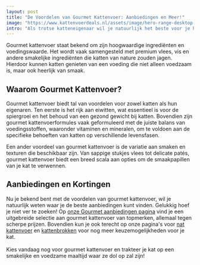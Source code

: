 ```yaml
---
layout: post
title: "De Voordelen van Gourmet Kattenvoer: Aanbiedingen en Meer!"
image: "https://www.kattenvoerdeals.nl/assets/image/hero-range-desktop-gourmet.png"
intro: "Als trotse katteneigenaar wil je natuurlijk het beste voor je harige metgezel. En als het gaat om voeding, is gourmet kattenvoer vaak een favoriete keuze onder katteneigenaren. Maar wat maakt gourmet kattenvoer zo speciaal? In dit artikel duiken we dieper in op de voordelen van gourmet kattenvoer en laten we je zien waar je de beste aanbiedingen kunt vinden."
---
```



<!-- Inhoud van de Over Ons pagina -->
<section class="container max-w-screen-lg mx-auto px-4 py-16">




<p class="text-gray-600 leading-relaxed mb-4">
Gourmet kattenvoer staat bekend om zijn hoogwaardige ingrediënten en voedingswaarde. Het wordt vaak samengesteld met premium vlees, vis en andere smakelijke ingrediënten die katten van nature zouden jagen. Hierdoor kunnen katten genieten van een voeding die niet alleen voedzaam is, maar ook heerlijk van smaak.
</p>



<h2 class="text-2xl font-bold mt-8 mb-4">Waarom Gourmet Kattenvoer?</h2>
<p class="text-gray-600 leading-relaxed mb-4">
Gourmet kattenvoer biedt tal van voordelen voor zowel katten als hun eigenaren. Ten eerste is het rijk aan eiwitten, wat essentieel is voor de spiergroei en het behoud van een gezond gewicht bij katten. Bovendien zijn gourmet kattenvoerformules vaak geformuleerd met de juiste balans van voedingsstoffen, waaronder vitaminen en mineralen, om te voldoen aan de specifieke behoeften van katten op verschillende levensfasen.
</p>

<p class="text-gray-600 leading-relaxed mb-4">
Een ander voordeel van gourmet kattenvoer is de variatie aan smaken en texturen die beschikbaar zijn. Van sappige stukjes vlees tot delicate patés, gourmet kattenvoer biedt een breed scala aan opties om de smaakpapillen van je kat te verwennen.
</p>

<h2 class="text-2xl font-bold mt-8 mb-4">Aanbiedingen en Kortingen</h2>
<p class="text-gray-600 leading-relaxed mb-4">
Nu je bekend bent met de voordelen van gourmet kattenvoer, wil je natuurlijk weten waar je de beste aanbiedingen kunt vinden. Gelukkig hoef je niet ver te zoeken! Op <a href="https://kattenvoerdeals.nl/aanbiedingen_brand_gourmet.html" class="text-blue-600 visited:text-purple-600">onze Gourmet aanbiedingen pagina</a> vind je een uitgebreide selectie aan gourmet kattenvoer van topmerken, allemaal tegen scherpe prijzen. Bovendien kun je ook terecht op onze pagina's voor <a href="https://kattenvoerdeals.nl/aanbiedingen_natvoer.html" class="text-blue-600 visited:text-purple-600">nat kattenvoer</a> en <a href="https://kattenvoerdeals.nl/aanbiedingen_brokken.html" class="text-blue-600 visited:text-purple-600">kattenbrokken</a> voor nog meer keuzemogelijkheden voor je kat.
<Br /><Br />
Kies vandaag nog voor gourmet kattenvoer en trakteer je kat op een smakelijke en voedzame maaltijd waar ze dol op zal zijn!
</p>

</section>
